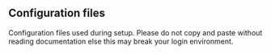 ## Configuration files

Configuration files used during setup. Please do not copy and paste without reading documentation else this may break your login environment.
